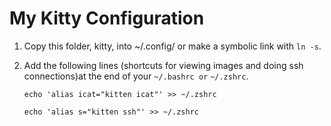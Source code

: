 # My Kitty Configuration

1. Copy this folder, kitty, into ~/.config/ or make a symbolic link with `ln -s`. 

2. Add the following lines (shortcuts for viewing images and doing ssh connections)at the end of your `~/.bashrc or` `~/.zshrc`.

    ```bashrc
    echo 'alias icat="kitten icat"' >> ~/.zshrc
    ```

    ```bashrc
    echo 'alias s="kitten ssh"' >> ~/.zshrc
    ```
